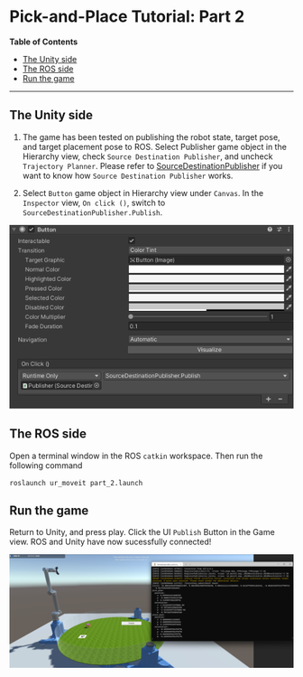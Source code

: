 # Pick-and-Place Tutorial: Part 2

**Table of Contents**
  - [The Unity side](#the-unity-side)
  - [The ROS side](#the-ros-side)
  - [Run the game](#run-the-game)

---

## The Unity side

1. The game has been tested on publishing the robot state, target pose, and target placement pose to ROS. Select Publisher game object in the Hierarchy view, check `Source Destination Publisher`, and uncheck `Trajectory Planner`. Please refer to [SourceDestinationPublisher](https://github.com/Unity-Technologies/Unity-Robotics-Hub/blob/main/tutorials/pick_and_place/2_ros_tcp.md) if you want to know how `Source Destination Publisher` works. 

2. Select `Button` game object in Hierarchy view under `Canvas`. In the `Inspector` view, `On click ()`, switch to `SourceDestinationPublisher.Publish`. 

![](images/UI_setup.png)


## The ROS side

Open a terminal window in the ROS `catkin` workspace. Then run the following command 
```
roslaunch ur_moveit part_2.launch
```

## Run the game
Return to Unity, and press play. Click the UI `Publish` Button in the Game view. ROS and Unity have now sucessfully connected! 

![](images/RosUnityIntegration.png)
